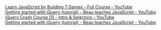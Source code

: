 
[Learn JavaScript by Building 7 Games - Full Course - YouTube](https://www.youtube.com/watch?v=lhNdUVh3qCc)   
[Getting started with jQuery (tutorial) - Beau teaches JavaScript - YouTube](https://www.youtube.com/watch?v=KhtEmR2A1Fw&list=PLWKjhJtqVAbkyK9woUZUtunToLtNGoQHB&index=1)   
[jQuery Crash Course [1] - Intro & Selectors - YouTube](https://www.youtube.com/watch?v=3nrLc_JOF7k&list=PLillGF-RfqbYJVXBgZ_nA7FTAAEpp_IAc)   
[Getting started with jQuery (tutorial) - Beau teaches JavaScript - YouTube](https://www.youtube.com/watch?v=KhtEmR2A1Fw&list=RDCMUC8butISFwT-Wl7EV0hUK0BQ&start_radio=1)

